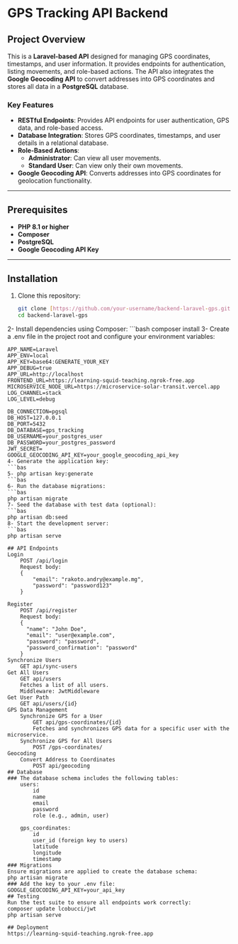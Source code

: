 # GPS Tracking API Backend

## Project Overview

This is a **Laravel-based API** designed for managing GPS coordinates, timestamps, and user information. It provides endpoints for authentication, listing movements, and role-based actions. The API also integrates the **Google Geocoding API** to convert addresses into GPS coordinates and stores all data in a **PostgreSQL** database.

### Key Features

- **RESTful Endpoints**: Provides API endpoints for user authentication, GPS data, and role-based access.
- **Database Integration**: Stores GPS coordinates, timestamps, and user details in a relational database.
- **Role-Based Actions**:
  - **Administrator**: Can view all user movements.
  - **Standard User**: Can view only their own movements.
- **Google Geocoding API**: Converts addresses into GPS coordinates for geolocation functionality.

---

## Prerequisites

- **PHP 8.1 or higher**
- **Composer**
- **PostgreSQL**
- **Google Geocoding API Key**

---

## Installation

1. Clone this repository:
   ```bash
   git clone [https://github.com/your-username/backend-laravel-gps.git](https://github.com/Ahava09/back-end-solar-transit]
   cd backend-laravel-gps
2- Install dependencies using Composer:
    ```bash
    composer install
3- Create a .env file in the project root and configure your environment variables:
```env
APP_NAME=Laravel
APP_ENV=local
APP_KEY=base64:GENERATE_YOUR_KEY
APP_DEBUG=true
APP_URL=http://localhost
FRONTEND_URL=https://learning-squid-teaching.ngrok-free.app
MICROSERVICE_NODE_URL=https://microservice-solar-transit.vercel.app
LOG_CHANNEL=stack
LOG_LEVEL=debug

DB_CONNECTION=pgsql
DB_HOST=127.0.0.1
DB_PORT=5432
DB_DATABASE=gps_tracking
DB_USERNAME=your_postgres_user
DB_PASSWORD=your_postgres_password
JWT_SECRET=
GOOGLE_GEOCODING_API_KEY=your_google_geocoding_api_key
4- Generate the application key:
```bas
5- php artisan key:generate
```bas
6- Run the database migrations:
```bas
php artisan migrate
7- Seed the database with test data (optional):
```bas
php artisan db:seed
8- Start the development server:
```bas
php artisan serve

## API Endpoints
Login
    POST /api/login
    Request body:
    {
        "email": "rakoto.andry@example.mg",
        "password": "password123"
    }

Register
    POST /api/register
    Request body:
    {
      "name": "John Doe",
      "email": "user@example.com",
      "password": "password",
      "password_confirmation": "password"
    }
Synchronize Users
    GET api/sync-users
Get All Users
    GET api/users
    Fetches a list of all users.
    Middleware: JwtMiddleware
Get User Path
    GET api/users/{id}
GPS Data Management
    Synchronize GPS for a User
        GET api/gps-coordinates/{id}
        Fetches and synchronizes GPS data for a specific user with the microservice.
    Synchronize GPS for All Users
        POST /gps-coordinates/
Geocoding
    Convert Address to Coordinates
        POST api/geocoding
## Database
### The database schema includes the following tables:
    users:
        id
        name
        email
        password
        role (e.g., admin, user)

    gps_coordinates:
        id
        user_id (foreign key to users)
        latitude
        longitude
        timestamp
### Migrations
Ensure migrations are applied to create the database schema:
php artisan migrate
### Add the key to your .env file:
GOOGLE_GEOCODING_API_KEY=your_api_key
## Testing
Run the test suite to ensure all endpoints work correctly:
composer update lcobucci/jwt
php artisan serve

## Deployment
https://learning-squid-teaching.ngrok-free.app


